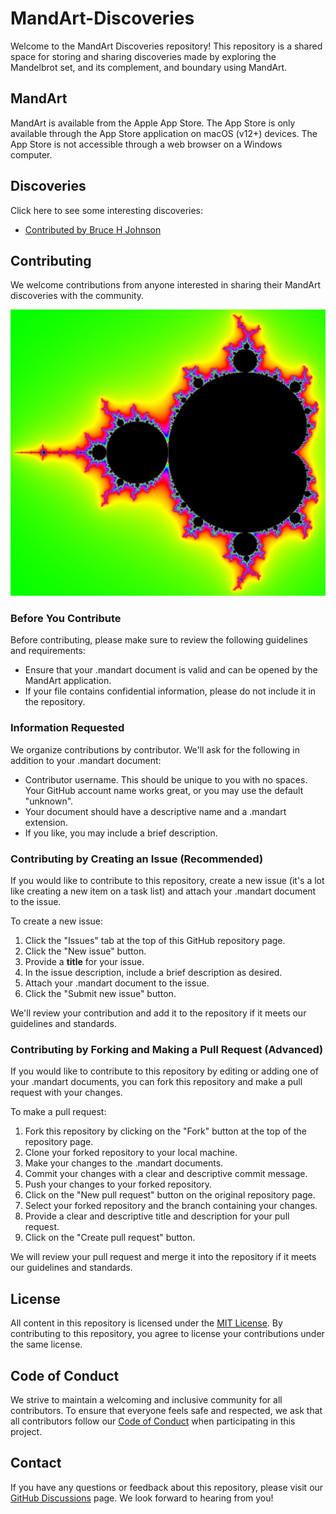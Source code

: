 # MandArt-Discoveries

Welcome to the MandArt Discoveries repository! This repository is a shared space for storing and sharing discoveries made by exploring the Mandelbrot set, and its complement, and boundary using MandArt.

## MandArt

MandArt is available from the Apple App Store. The App Store is only available through the App Store application on macOS (v12+) devices. The App Store is not accessible through a web browser on a Windows computer.

## Discoveries

Click here to see some interesting discoveries:

 - [Contributed by Bruce H Johnson](brucehjohnson/_index.md)

## Contributing

We welcome contributions from anyone interested in sharing their MandArt discoveries with the community. 

![MandArt](brucehjohnson/Bhj1.png)

### Before You Contribute

Before contributing, please make sure to review the following guidelines and requirements:

- Ensure that your .mandart document is valid and can be opened by the MandArt application.
- If your file contains confidential information, please do not include it in the repository.

### Information Requested

We organize contributions by contributor. We'll ask for the following in addition to your .mandart document:

- Contributor username. This should be unique to you with no spaces. Your GitHub account name works great, or you may use the default "unknown".
- Your document should have a descriptive name and a .mandart extension.
- If you like, you may include a brief description.

### Contributing by Creating an Issue (Recommended)

If you would like to contribute to this repository, create a new issue (it's a lot like creating a new item on a task list) and attach your .mandart document to the issue. 

To create a new issue:

1. Click the "Issues" tab at the top of this GitHub repository page.
2. Click the "New issue" button.
3. Provide a **title** for your issue.
4. In the issue description, include a brief description as desired.
5. Attach your .mandart document to the issue.
6. Click the "Submit new issue" button.

We'll review your contribution and add it to the repository if it meets our guidelines and standards.

### Contributing by Forking and Making a Pull Request (Advanced)

If you would like to contribute to this repository by editing or adding one of your .mandart documents, you can fork this repository and make a pull request with your changes. 

To make a pull request:

1. Fork this repository by clicking on the "Fork" button at the top of the repository page.
2. Clone your forked repository to your local machine.
3. Make your changes to the .mandart documents.
4. Commit your changes with a clear and descriptive commit message.
5. Push your changes to your forked repository.
6. Click on the "New pull request" button on the original repository page.
7. Select your forked repository and the branch containing your changes.
8. Provide a clear and descriptive title and description for your pull request.
9. Click on the "Create pull request" button.

We will review your pull request and merge it into the repository if it meets our guidelines and standards.

## License

All content in this repository is licensed under the [MIT License](LICENSE). By contributing to this repository, you agree to license your contributions under the same license.

## Code of Conduct

We strive to maintain a welcoming and inclusive community for all contributors. To ensure that everyone feels safe and respected, we ask that all contributors follow our [Code of Conduct](CODE_OF_CONDUCT.md) when participating in this project.

## Contact

If you have any questions or feedback about this repository, please visit our [GitHub Discussions](https://github.com/denisecase/MandArt-Discoveries/discussions) page. We look forward to hearing from you!
